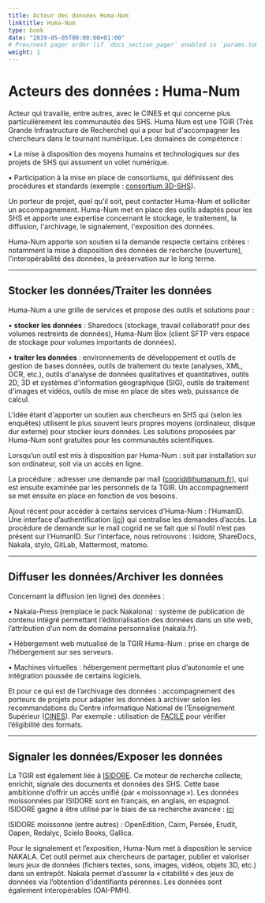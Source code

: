```yaml
---
title: Acteur des données Huma-Num
linktitle: Huma-Num
type: book
date: "2019-05-05T00:00:00+01:00"
# Prev/next pager order (if `docs_section_pager` enabled in `params.toml`)
weight: 1
---
```


# Acteurs des données : Huma-Num

Acteur qui travaille, entre autres, avec le CINES et qui concerne plus particulièrement les communautés des SHS. Huma Num est une TGIR (Très Grande Infrastructure de Recherche) qui a pour but d'accompagner les chercheurs dans le tournant numérique. Les domaines de compétence : 

•       La mise à disposition des moyens humains et technologiques sur des projets de SHS qui assument un volet numérique.

•       Participation à la mise en place de consortiums, qui définissent des procédures et standards (exemple : [consortium 3D-SHS](https://shs3d.hypotheses.org/)).

Un porteur de projet, quel qu'il soit, peut contacter Huma-Num et solliciter un accompagnement. Huma-Num met en place des outils adaptés pour les SHS et apporte une expertise concernant le stockage, le traitement, la diffusion, l'archivage, le signalement, l'exposition des données.

Huma-Num apporte son soutien si la demande respecte certains critères : notamment la mise à disposition des données de recherche (ouverture), l'interopérabilité des données, la préservation sur le long terme.
***
## Stocker les données/Traiter les données

Huma-Num a une grille de services et propose des outils et solutions pour : 

•       **stocker les données** : Sharedocs (stockage, travail collaboratif pour des volumes restreints de données), Huma-Num Box (client SFTP vers espace de stockage pour volumes importants de données).

•       **traiter les données** : environnements de développement et outils de gestion de bases données, outils de traitement du texte (analyses, XML, OCR, etc.), outils d'analyse de données qualitatives et quantitatives, outils 2D, 3D et systèmes d'information géographique (SIG), outils de traitement d'images et vidéos, outils de mise en place de sites web, puissance de calcul.

L'idée étant d'apporter un soutien aux chercheurs en SHS qui (selon les enquêtes) utilisent le plus souvent leurs propres moyens (ordinateur, disque dur externe) pour stocker leurs données. Les solutions proposées par Huma-Num sont gratuites pour les communautés scientifiques.

Lorsqu’un outil est mis à disposition par Huma-Num : soit par installation sur son ordinateur, soit via un accès en ligne.

La procédure : adresser une demande par mail (cogrid@humanum.fr), qui est ensuite examinée par les personnels de la TGIR. Un accompagnement se met ensuite en place en fonction de vos besoins.

Ajout récent pour accéder à certains services d’Huma-Num : l’HumanID. Une interface d’authentification ([ici](https://humanid.huma-num.fr/)) qui centralise les demandes d’accès. La procédure de demande sur le mail cogrid ne se fait que si l’outil n’est pas présent sur l’HumanID. Sur l’interface, nous retrouvons : Isidore, ShareDocs, Nakala, stylo, GitLab, Mattermost, matomo.
***
## Diffuser les données/Archiver les données

Concernant la diffusion (en ligne) des données : 

•       Nakala-Press (remplace le pack Nakalona) : système de publication de contenu intégré permettant l’éditorialisation des données dans un site web, l’attribution d’un nom de domaine personnalisé (nakala.fr).

•       Hébergement web mutualisé de la TGIR Huma-Num : prise en charge de l’hébergement sur ses serveurs.

•       Machines virtuelles : hébergement permettant plus d’autonomie et une intégration poussée de certains logiciels.

Et pour ce qui est de l’archivage des données : accompagnement des porteurs de projets pour adapter les données à archiver selon les recommandations du Centre informatique National de l’Enseignement Supérieur ([CINES](https://www.cines.fr/)). Par exemple : utilisation de [FACILE](https://facile.cines.fr/) pour vérifier l’éligibilité des formats.
***
## Signaler les données/Exposer les données

La TGIR est également liée à [ISIDORE](https://isidore.science/). Ce moteur de recherche collecte, enrichit, signale des documents et données des SHS. Cette base ambitionne d’offrir un accès unifié (par « moissonnage »). Les données moissonnées par ISIDORE sont en français, en anglais, en espagnol. ISIDORE gagne à être utilisé par le biais de sa recherche avancée : [ici](https://isidore.science/as)

ISIDORE moissonne (entre autres) : OpenEdition, Cairn, Persée, Erudit, Oapen, Redalyc, Scielo Books, Gallica.

Pour le signalement et l’exposition, Huma-Num met à disposition le service NAKALA. Cet outil permet aux chercheurs de partager, publier et valoriser leurs jeux de données (fichiers textes, sons, images, vidéos, objets 3D, etc.) dans un entrepôt. Nakala permet d’assurer la « citabilité » des jeux de données via l’obtention d’identifiants pérennes. Les données sont également interopérables (OAI-PMH).
